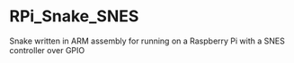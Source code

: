 # RPi_Snake_SNES
Snake written in ARM assembly for running on a Raspberry Pi with a SNES controller over GPIO
